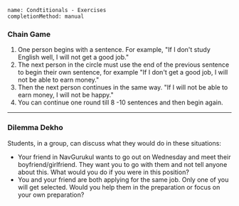 ```ngMeta
name: Condtitionals - Exercises
completionMethod: manual
```

### Chain Game

1. One person begins with a sentence. For example, "If I don't study English well, I will not get a good job." 
2. The next person in the circle must use the end of the previous sentence to begin their own sentence, for example "If I don't get a good job, I will not be able to earn money."
3. Then the next person continues in the same way. "If I will not be able to earn money, I will not be happy."
4. You can continue one round till 8 -10 sentences and then begin again.

---

### Dilemma Dekho

Students, in a group, can discuss what they would do in these situations:

* Your friend in NavGurukul wants to go out on Wednesday and meet their boyfriend/girlfriend. They want you to go with them and not tell anyone about this. What would you do if you were in this position?
* You and your friend are both applying for the same job. Only one of you will get selected. Would you help them in the preparation or focus on your own preparation?

<!-- TODO : aur exercises add karni hain -->
